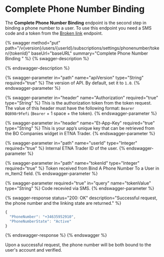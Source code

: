 # Complete Phone Number Binding

The **Complete Phone Number Binding** endpoint is the second step in binding a phone number to a user. To use this endpoint you need a SMS code and a token from the [Broken link](broken-reference "mention") endpoint.

{% swagger method="put" path="/v{version}/users/{userId}/subscriptions/settings/phonenumber/token/{tokenId}" baseUrl="baseURL" summary="Complete Phone Number Binding " %}
{% swagger-description %}

{% endswagger-description %}

{% swagger-parameter in="path" name="apiVersion" type="String" required="true" %}
The version of API. By default, set it to `1.0`.
{% endswagger-parameter %}

{% swagger-parameter in="header" name="Authorization" required="true" type="String" %}
This is the authorization token from the token request. The value of this header must have the following format: `Bearer BQ898r9fefi` (`Bearer` + 1 space + the token).
{% endswagger-parameter %}

{% swagger-parameter in="header" name="Et-App-Key" required="true" type="String" %}
This is your app’s unique key that can be retrieved from the BO Companies widget in ETNA Trader.
{% endswagger-parameter %}

{% swagger-parameter in="path" name="userId" type="Integer" required="true" %}
Internal ETNA Trader ID of the user.
{% endswagger-parameter %}

{% swagger-parameter in="path" name="tokenId" type="Integer" required="true" %}
Token received from Bind A Phone Number To a User in m\_Item2 field.
{% endswagger-parameter %}

{% swagger-parameter required="true" in="query" name="tokenValue" type="String" %}
Code recevied via SMS.
{% endswagger-parameter %}

{% swagger-response status="200: OK" description="Successful request, the phone number and the linking state are returned." %}
```javascript
{
  "PhoneNumber": "+34635952910",
  "PhoneNumberState": "Active"
}
```
{% endswagger-response %}
{% endswagger %}

Upon a successful request, the phone number will be both bound to the user's account and verified.
